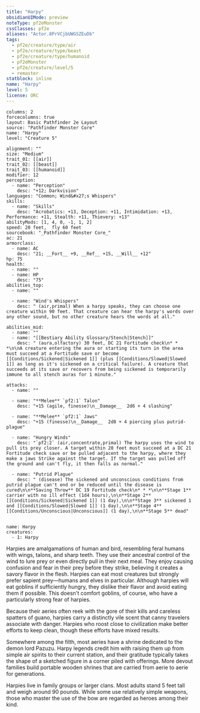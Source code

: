 ```yaml
---
title: "Harpy"
obsidianUIMode: preview
noteType: pf2eMonster
cssClasses: pf2e
aliases: "Actor.8PrVCjbUWGSZEuDb" 
tags:
  - pf2e/creature/type/air
  - pf2e/creature/type/beast
  - pf2e/creature/type/humanoid
  - pf2eMonster
  - pf2e/creature/level/5
  - remaster
statblock: inline
name: "Harpy"
level: 5
license: ORC
---
```


```statblock
columns: 2
forcecolumns: true
layout: Basic Pathfinder 2e Layout
source: "Pathfinder Monster Core"
name: "Harpy"
level: "Creature 5"

alignment: ""
size: "Medium"
trait_01: [[air]]
trait_02: [[beast]]
trait_03: [[humanoid]]
modifier: 12
perception:
  - name: "Perception"
    desc: "+12; Darkvision"
languages: "Common; Wind&#x27;s Whispers"
skills:
  - name: "Skills"
    desc: "Acrobatics: +13, Deception: +11, Intimidation: +13, Performance: +11, Stealth: +11, Thievery: +13"
abilityMods: [1, 4, 0, -1, 1, 2]
speed: 20 feet,  fly 60 feet
sourcebook: "_Pathfinder Monster Core_"
ac: 21
armorclass:
  - name: AC
    desc: "21; __Fort__ +9, __Ref__ +15, __Will__ +12"
hp: 75
health:
  - name: ""
  - name: HP
    desc: "75"
abilities_top:
  - name: ""

  - name: "Wind's Whispers"
    desc: " (air,primal) When a harpy speaks, they can choose one creature within 90 feet. That creature can hear the harpy's words over any other sound, but no other creature hears the words at all."

abilities_mid:
  - name: ""
  - name: "[[Bestiary Ability Glossary/Stench|Stench]]"
    desc: " (aura,olfactory) 30 feet, DC 21 Fortitude check\n* * *\n\nA creature entering the aura or starting its turn in the area must succeed at a Fortitude save or become [[Conditions/Sickened|Sickened 1]] (plus [[Conditions/Slowed|Slowed 1]] as long as it's sickened on a critical failure). A creature that succeeds at its save or recovers from being sickened is temporarily immune to all stench auras for 1 minute."

attacks:
  - name: ""

  - name: "**Melee** `pf2:1` Talon"
    desc: "+15 (agile, finesse)\n__Damage__  2d6 + 4 slashing"

  - name: "**Melee** `pf2:1` Jaws"
    desc: "+15 (finesse)\n__Damage__  2d8 + 4 piercing plus putrid-plague"

  - name: "Hungry Winds"
    desc: "`pf2:2` (air,concentrate,primal) The harpy uses the wind to pull its prey closer. A target within 20 feet must succeed at a DC 21 Fortitude check save or be pulled adjacent to the harpy, where they make a jaws Strike against the target. If the target was pulled off the ground and can't fly, it then falls as normal."

  - name: "Putrid Plague"
    desc: " (disease) The sickened and unconscious conditions from putrid plague can't end or be reduced until the disease is cured\n\n**Saving Throw** DC 19 Fortitude check\n* * *\n\n**Stage 1** carrier with no ill effect (1d4 hours),\n\n**Stage 2** [[Conditions/Sickened|Sickened 1]] (1 day),\n\n**Stage 3** sickened 1 and [[Conditions/Slowed|Slowed 1]] (1 day),\n\n**Stage 4** [[Conditions/Unconscious|Unconscious]] (1 day),\n\n**Stage 5** dead"
 
```

```encounter-table
name: Harpy
creatures:
  - 1: Harpy
```



Harpies are amalgamations of human and bird, resembling feral humans with wings, talons, and sharp teeth. They use their ancestral control of the wind to lure prey or even directly pull in their next meal. They enjoy causing confusion and fear in their prey before they strike, believing it creates a savory flavor in the flesh. Harpies can eat most creatures but strongly prefer sapient prey—humans and elves in particular. Although harpies will eat goblins if sufficiently hungry, they dislike their flavor and avoid eating them if possible. This doesn't comfort goblins, of course, who have a particularly strong fear of harpies.

Because their aeries often reek with the gore of their kills and careless spatters of guano, harpies carry a distinctly vile scent that canny travelers associate with danger. Harpies who roost close to civilization make better efforts to keep clean, though these efforts have mixed results.

Somewhere among the filth, most aeries have a shrine dedicated to the demon lord Pazuzu. Harpy legends credit him with raising them up from simple air spirits to their current station, and their gratitude typically takes the shape of a sketched figure in a corner piled with offerings. More devout families build portable wooden shrines that are carried from aerie to aerie for generations.

Harpies live in family groups or larger clans. Most adults stand 5 feet tall and weigh around 90 pounds. While some use relatively simple weapons, those who master the use of the bow are regarded as heroes among their kind.
